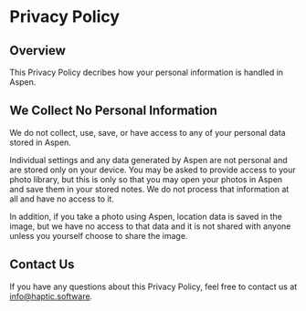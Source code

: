 #  Privacy Policy

## Overview

This Privacy Policy decribes how your personal information is handled in Aspen.

## We Collect No Personal Information

We do not collect, use, save, or have access to any of your personal data stored in Aspen.

Individual settings and any data generated by Aspen are not personal and are stored only on your device. You may be asked to provide access to your photo library, but this is only so that you may open your photos in Aspen and save them in your stored notes. We do not process that information at all and have no access to it.

In addition, if you take a photo using Aspen, location data is saved in the image, but we have no access to that data and it is not shared with anyone unless you yourself choose to share the image.

## Contact Us

If you have any questions about this Privacy Policy, feel free to contact us at [info@haptic.software](mailto:info@haptic.software).
